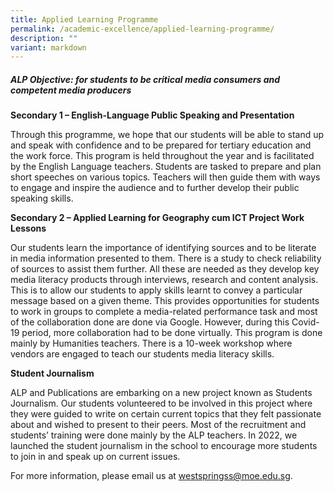 ```yaml
---
title: Applied Learning Programme
permalink: /academic-excellence/applied-learning-programme/
description: ""
variant: markdown
---
```

##### **ALP Objective: for students to be critical media consumers and competent media producers** #####

**Secondary 1 – English-Language Public Speaking and Presentation**

Through this programme, we hope that our students will be able to stand up and speak with confidence and to be prepared for tertiary education and the work force. This program is held throughout the year and is facilitated by the English Language teachers. Students are tasked to prepare and plan short speeches on various topics. Teachers will then guide them with ways to engage and inspire the audience and to further develop their public speaking skills.

**Secondary 2 – Applied Learning for Geography cum ICT Project Work Lessons**

Our students learn the importance of identifying sources and to be literate in media information presented to them. There is a study to check reliability of sources to assist them further. All these are needed as they develop key media literacy products through interviews, research and content analysis. This is to allow our students to apply skills learnt to convey a particular message based on a given theme. This provides opportunities for students to work in groups to complete a media-related performance task and most of the collaboration done are done via Google. However, during this Covid-19 period, more collaboration had to be done virtually. This program is done mainly by Humanities teachers. There is a 10-week workshop where vendors are engaged to teach our students media literacy skills.

**Student Journalism**

ALP and Publications are embarking on a new project known as Students Journalism. Our students volunteered to be involved in this project where they were guided to write on certain current topics that they felt passionate about and wished to present to their peers. Most of the recruitment and students’ training were done mainly by the ALP teachers. In 2022, we launched the student journalism in the school to encourage more students to join in and speak up on current issues.

For more information, please email us at [westspringss@moe.edu.sg](http://westspringss.moe.edu.sg/).